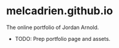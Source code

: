 # melcadrien.github.io
The online portfolio of Jordan Arnold.

- TODO: Prep portfolio page and assets.
